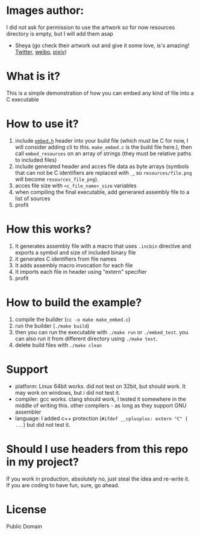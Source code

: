# Images author:
I did not ask for permission to use the artwork so for now resources directory is empty, but I will add them asap <br>
* Sheya (go check their artwork out and give it some love, is's amazing! [Twitter](https://twitter.com/Sukuroneko), [weibo](https://weibo.com/kisinSheya), [pixiv](https://www.pixiv.net/en/users/11764388))
# What is it?
This is a simple demonstration of how you can embed any kind of file into a C executable
# How to use it?
1. include [`embed.h`](embed.h) header into your build file (which must be C for now, I will consider adding cli to this. `make_embed.c` is the build file here.), then call `embed_resources` on an array of strings (they must be relative paths to included files)
2. include generated header and acces file data as byte arrays (symbols that can not be C identifiers are replaced with `_`, so `resources/file.png` will become `resources_file_png`).
3. acces file size with `<c_file_name>_size` variables
4. when compiling the final executable, add generared assembly file to a list of sources
5. profit
# How this works?
1. It generates assembly file with a macro that uses `.incbin` directive and exports a symbol and size of included binary file
2. it generates C identifiers from file names
3. It adds assembly macro invocation for each file
4. It imports each file in header using "extern" specifier
5. profit 
# How to build the example?
1. compile the builder (`cc -o make make_embed.c`)
2. run the builder (`./make build`)
3. then you can run the executable with `./make run` or `./embed_test`. you can also run it from different directory using `./make test`.
4. delete build files with `./make clean`
# Support
* platform: Linux 64bit works. did not test on 32bit, but should work. It may work on windows, but i did not test it.
* compiler: gcc works. clang should work, I tested it somewhere in the middle of writing this. other compilers - as long as they support GNU assembler
* language: I added c++ protection (`#ifdef __cplusplus: extern "C" { ...`) but did not test it.
# Should I use headers from this repo in my project?
If you work in production, absolutely no, just steal the idea and re-write it. <br>
If you are coding to have fun, sure, go ahead.
# License
Public Domain
